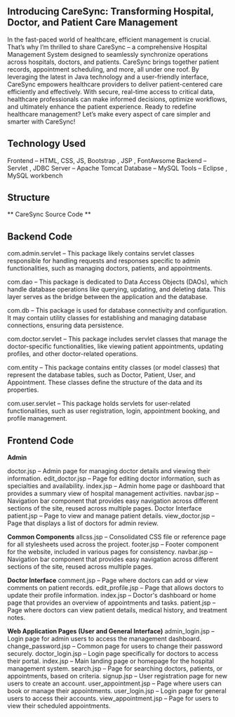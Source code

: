 ## Introducing CareSync: Transforming Hospital, Doctor, and Patient Care Management ##

In the fast-paced world of healthcare, efficient management is crucial. 
That’s why I’m thrilled to share CareSync – a comprehensive Hospital Management System designed to seamlessly synchronize operations across hospitals, doctors, and patients.
CareSync brings together patient records, appointment scheduling, and more, all under one roof. 
By leveraging the latest in Java technology and a user-friendly interface, CareSync empowers healthcare providers to deliver patient-centered care efficiently and effectively. 
With secure, real-time access to critical data, healthcare professionals can make informed decisions, optimize workflows, and ultimately enhance the patient experience. 
Ready to redefine healthcare management? Let’s make every aspect of care simpler and smarter with CareSync!

## Technology Used
Frontend – HTML, CSS, JS, Bootstrap , JSP , FontAwsome
Backend – Servlet , JDBC
Server – Apache Tomcat
Database – MySQL
Tools – Eclipse , MySQL workbench

## Structure

** CareSync Source Code **

## Backend Code
com.admin.servlet – This package likely contains servlet classes responsible for handling requests and responses specific to admin functionalities, such as managing doctors, patients, and appointments.

com.dao – This package is dedicated to Data Access Objects (DAOs), which handle database operations like querying, updating, and deleting data. This layer serves as the bridge between the application and the database.

com.db – This package is used for database connectivity and configuration. It may contain utility classes for establishing and managing database connections, ensuring data persistence.

com.doctor.servlet – This package includes servlet classes that manage the doctor-specific functionalities, like viewing patient appointments, updating profiles, and other doctor-related operations.

com.entity – This package contains entity classes (or model classes) that represent the database tables, such as Doctor, Patient, User, and Appointment. These classes define the structure of the data and its properties.

com.user.servlet – This package holds servlets for user-related functionalities, such as user registration, login, appointment booking, and profile management.

## Frontend Code
**Admin**

doctor.jsp – Admin page for managing doctor details and viewing their information.
edit_doctor.jsp – Page for editing doctor information, such as specialties and availability.
index.jsp – Admin home page or dashboard that provides a summary view of hospital management activities.
navbar.jsp – Navigation bar component that provides easy navigation across different sections of the site, reused across multiple pages.
Doctor Interface
patient.jsp – Page to view and manage patient details.
view_doctor.jsp – Page that displays a list of doctors for admin review.

**Common Components**
allcss.jsp – Consolidated CSS file or reference page for all stylesheets used across the project.
footer.jsp – Footer component for the website, included in various pages for consistency.
navbar.jsp – Navigation bar component that provides easy navigation across different sections of the site, reused across multiple pages.

**Doctor Interface**
comment.jsp – Page where doctors can add or view comments on patient records.
edit_profile.jsp – Page that allows doctors to update their profile information.
index.jsp – Doctor's dashboard or home page that provides an overview of appointments and tasks.
patient.jsp – Page where doctors can view patient details, medical history, and treatment notes.

**Web Application Pages (User and General Interface)**
admin_login.jsp – Login page for admin users to access the management dashboard.
change_password.jsp – Common page for users to change their password securely.
doctor_login.jsp – Login page specifically for doctors to access their portal.
index.jsp – Main landing page or homepage for the hospital management system.
search.jsp – Page for searching doctors, patients, or appointments, based on criteria.
signup.jsp – User registration page for new users to create an account.
user_appointment.jsp – Page where users can book or manage their appointments.
user_login.jsp – Login page for general users to access their accounts.
view_appointment.jsp – Page for users to view their scheduled appointments.
